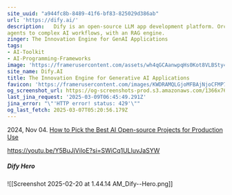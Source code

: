 ```yaml
---
site_uuid: "a944fc8b-8489-41f6-bf83-825029d386ab"
url: 'https://dify.ai/'
description:   Dify is an open-source LLM app development platform. Orchestrate LLM apps from
agents to complex AI workflows, with an RAG engine.
zinger: The Innovation Engine for GenAI Applications
tags:
- AI-Toolkit
- AI-Programming-Frameworks
image: 'https://framerusercontent.com/assets/wh4qGCAanwpqHs0Kot8VLBSty4.png'
site_name: Dify.AI
title: The Innovation Engine for Generative AI Applications
favicon: 'https://framerusercontent.com/images/KWDRAMQLGjoMFBAjNjoCFMP7XI.png'
og_screenshot_url: https://og-screenshots-prod.s3.amazonaws.com/1366x768/80/false/eb274cb892747ac14f78de65eeac7dc2009c4cd83c0ba16e2dc7ca292f8e6490.jpeg
last_jina_request: '2025-03-09T06:45:49.291Z'
jina_error: "\"'HTTP error! status: 429'\""
og_last_fetch: 2025-03-07T05:20:56.179Z
---
```

2024, Nov 04. [How to Pick the Best AI Open-source Projects for Production Use](https://youtu.be/wVXojxS_hak?si=VRBRN-O_QjGR0rcA)

https://youtu.be/Y5BuJjViloE?si=SWiCq1ULluvJaSYW

##### Dify Hero
![[Screenshot 2025-02-20 at 1.44.14 AM_Dify--Hero.png]]
